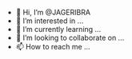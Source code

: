- 👋 Hi, I’m @JAGERIBRA
- 👀 I’m interested in ...
- 🌱 I’m currently learning ...
- 💞️ I’m looking to collaborate on ...
- 📫 How to reach me ...

<!---
JAGERIBRA/JAGERIBRA is a ✨ special ✨ repository because its `README.md` (this file) appears on your GitHub profile.
You can click the Preview link to take a look at your changes.
--->
